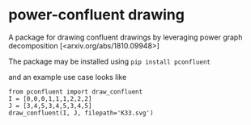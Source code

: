 # power-confluent drawing
A package for drawing confluent drawings by leveraging power graph decomposition [<arxiv.org/abs/1810.09948>]

The package may be installed using
```pip install pconfluent```

and an example use case looks like
```python3
from pconfluent import draw_confluent
I = [0,0,0,1,1,1,2,2,2]
J = [3,4,5,3,4,5,3,4,5]
draw_confluent(I, J, filepath='K33.svg')
```
